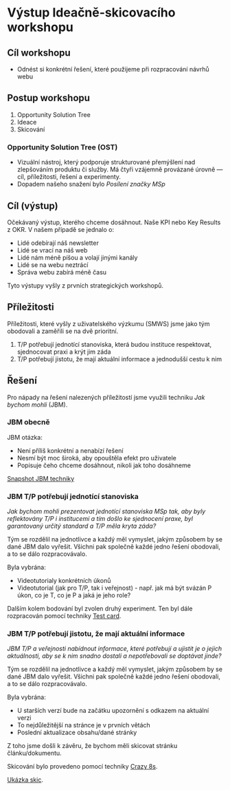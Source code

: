 # Výstup Ideačně-skicovacího workshopu

## Cíl workshopu
- Odnést si konkrétní řešení, které použijeme při rozpracování návrhů webu

## Postup workshopu
1. Opportunity Solution Tree
2. Ideace
3. Skicování

### Opportunity Solution Tree (OST)
- Vizuální nástroj, který podporuje strukturované přemýšlení nad zlepšováním produktu či služby. Má čtyři vzájemně provázané úrovně — cíl, příležitosti, řešení a experimenty.
- Dopadem našeho snažení bylo _Posílení značky MSp_

## Cíl (výstup)
Očekávaný výstup, kterého chceme dosáhnout. Naše KPI nebo Key Results z OKR. V našem případě se jednalo o:
- Lidé odebírají náš newsletter
- Lidé se vrací na náš web
- Lidé nám méně píšou a volají jinými kanály
- Lidé se na webu neztrácí
- Správa webu zabírá méně času

Tyto výstupy vyšly z prvních strategických workshopů.

## Příležitosti
Příležitosti, které vyšly z uživatelského výzkumu (SMWS) jsme jako tým obodovali a zaměřili se na dvě prioritní.
1. T/P potřebují jednotící stanoviska, která budou instituce respektovat, sjednocovat praxi a krýt jim záda
2. T/P potřebují jistotu, že mají aktuální informace a jednodušší cestu k nim

## Řešení
Pro nápady na řešení nalezených příležitostí jsme využili techniku _Jak bychom mohli_ (JBM).

### JBM obecně
JBM otázka:
- Není příliš konkrétní a nenabízí řešení
- Nesmí být moc široká, aby opouštěla efekt pro uživatele
- Popisuje čeho chceme dosáhnout, nikoli jak toho dosáhneme

[Snapshot JBM techniky](MinistryOfJusticeCZ/justice-cz-vyzkum/01_TlumocniciVyzkum/03_IdeacneSkicovaciWorkshop/JBM-snap.png)

### JBM T/P potřebují jednotící stanoviska
*Jak bychom mohli prezentovat jednotící stanoviska MSp tak, aby byly reflektovány T/P i institucemi a tím došlo ke sjednocení praxe, byl garantovaný určitý standard a T/P měla kryta záda?*

Tým se rozdělil na jednotlivce a každý měl vymyslet, jakým způsobem by se dané JBM dalo vyřešit. Všichni pak společně každé jedno řešení obodovali, a to se dálo rozpracovávalo.

Byla vybrána:
- Videotutorialy konkrétních úkonů
- Videotutorial (jak pro T/P, tak i veřejnost) - např. jak má být svázán P úkon, co je T, co je P a jaká je jeho role?

Dalším kolem bodování byl zvolen druhý experiment. Ten byl dále rozpracován pomocí techniky [Test card](MinistryOfJusticeCZ/justice-cz-vyzkum/01_TlumocniciVyzkum/03_IdeacneSkicovaciWorkshop/Test-card-snap.png).

### JBM T/P potřebují jistotu, že mají aktuální informace 

*JBM  T/P a veřejnosti nabídnout informace, které potřebují a ujistit je o jejich aktuálnosti, aby se k nim snadno dostali a nepotřebovali se doptávat jinde?*

Tým se rozdělil na jednotlivce a každý měl vymyslet, jakým způsobem by se dané JBM dalo vyřešit. Všichni pak společně každé jedno řešení obodovali, a to se dálo rozpracovávalo.

Byla vybrána:
- U starších verzí bude na začátku upozornění s odkazem na aktuální verzi
- To nejdůležitější na stránce je v prvních větách
- Poslední aktualizace obsahu/dané stránky

Z toho jsme došli k závěru, že bychom měli skicovat stránku článku/dokumentu.

Skicování bylo provedeno pomocí techniky [Crazy 8s](MinistryOfJusticeCZ/justice-cz-vyzkum/01_TlumocniciVyzkum/03_IdeacneSkicovaciWorkshop/crazy8s-snap.png).

[Ukázka skic](MinistryOfJusticeCZ/justice-cz-vyzkum/01_TlumocniciVyzkum/03_IdeacneSkicovaciWorkshop/Skicování-snap.png).